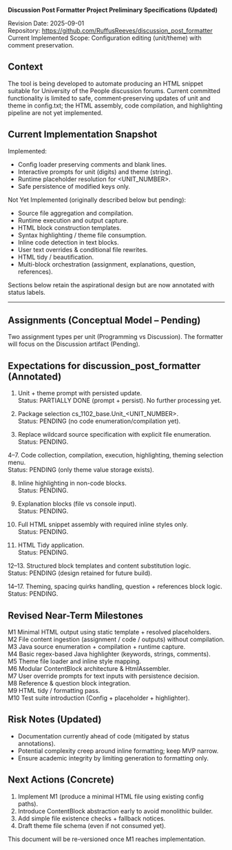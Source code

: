 **Discussion Post Formatter Project Preliminary Specifications (Updated)**

Revision Date: 2025-09-01  
Repository: https://github.com/RuffusReeves/discussion_post_formatter  
Current Implemented Scope: Configuration editing (unit/theme) with comment preservation.

## Context

The tool is being developed to automate producing an HTML snippet suitable for University of the People discussion forums. Current committed functionality is limited to safe, comment‑preserving updates of unit and theme in config.txt; the HTML assembly, code compilation, and highlighting pipeline are not yet implemented.

## Current Implementation Snapshot

Implemented:
- Config loader preserving comments and blank lines.
- Interactive prompts for unit (digits) and theme (string).
- Runtime placeholder resolution for <UNIT_NUMBER>.
- Safe persistence of modified keys only.

Not Yet Implemented (originally described below but pending):
- Source file aggregation and compilation.
- Runtime execution and output capture.
- HTML block construction templates.
- Syntax highlighting / theme file consumption.
- Inline code detection in text blocks.
- User text overrides & conditional file rewrites.
- HTML tidy / beautification.
- Multi-block orchestration (assignment, explanations, question, references).

Sections below retain the aspirational design but are now annotated with status labels.

---

## Assignments (Conceptual Model – Pending)

Two assignment types per unit (Programming vs Discussion). The formatter will focus on the Discussion artifact (Pending).

## Expectations for discussion_post_formatter (Annotated)

1. Unit + theme prompt with persisted update.  
   Status: PARTIALLY DONE (prompt + persist). No further processing yet.

2. Package selection cs_1102_base.Unit_<UNIT_NUMBER>.  
   Status: PENDING (no code enumeration/compilation yet).

3. Replace wildcard source specification with explicit file enumeration.  
   Status: PENDING.

4–7. Code collection, compilation, execution, highlighting, theming selection menu.  
   Status: PENDING (only theme value storage exists).

8. Inline highlighting in non-code blocks.  
   Status: PENDING.

9. Explanation blocks (file vs console input).  
   Status: PENDING.

10. Full HTML snippet assembly with required inline styles only.  
    Status: PENDING.

11. HTML Tidy application.  
    Status: PENDING.

12–13. Structured block templates and content substitution logic.  
    Status: PENDING (design retained for future build).

14–17. Theming, spacing quirks handling, question + references block logic.  
    Status: PENDING.

## Revised Near-Term Milestones

M1 Minimal HTML output using static template + resolved placeholders.  
M2 File content ingestion (assignment / code / outputs) without compilation.  
M3 Java source enumeration + compilation + runtime capture.  
M4 Basic regex-based Java highlighter (keywords, strings, comments).  
M5 Theme file loader and inline style mapping.  
M6 Modular ContentBlock architecture & HtmlAssembler.  
M7 User override prompts for text inputs with persistence decision.  
M8 Reference & question block integration.  
M9 HTML tidy / formatting pass.  
M10 Test suite introduction (Config + placeholder + highlighter).

## Risk Notes (Updated)
- Documentation currently ahead of code (mitigated by status annotations).
- Potential complexity creep around inline formatting; keep MVP narrow.
- Ensure academic integrity by limiting generation to formatting only.

## Next Actions (Concrete)
1. Implement M1 (produce a minimal HTML file using existing config paths).
2. Introduce ContentBlock abstraction early to avoid monolithic builder.
3. Add simple file existence checks + fallback notices.
4. Draft theme file schema (even if not consumed yet).

This document will be re-versioned once M1 reaches implementation.